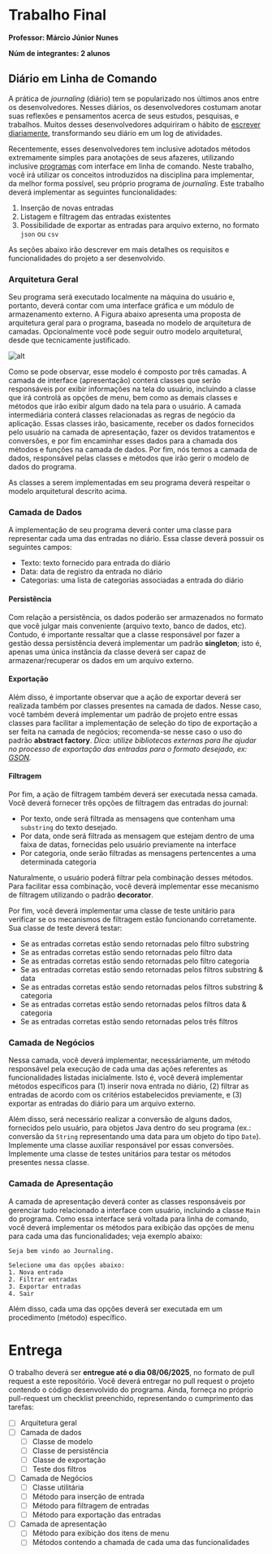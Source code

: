 # Trabalho Final

**Professor: Márcio Júnior Nunes**

**Núm de integrantes: 2 alunos**

## Diário em Linha de Comando

A prática de *journaling* (diário) tem se popularizado nos últimos anos entre os desenvolvedores.
Nesses diários, os desenvolvedores costumam anotar suas reflexões e pensamentos acerca de seus estudos, pesquisas, e trabalhos.
Muitos desses desenvolvedores adquiriram o hábito de [escrever diariamente](https://bennettgarner.medium.com/why-every-developer-should-keep-a-daily-code-journal-fb83ab848c6), transformando seu diário em um log de atividades.

Recentemente, esses desenvolvedores tem inclusive adotados métodos extremamente simples para anotações de seus afazeres, utilizando inclusive [programas](https://jrnl.sh/en/stable/) com interface em linha de comando.
Neste trabalho, você irá utilizar os conceitos introduzidos na disciplina para implementar, da melhor forma possível, seu próprio programa de *journaling*.
Este trabalho deverá implementar as seguintes funcionalidades:

1. Inserção de novas entradas
2. Listagem e filtragem das entradas existentes
3. Possibilidade de exportar as entradas para arquivo externo, no formato `json` ou `csv` 

As seções abaixo irão descrever em mais detalhes os requisitos e funcionalidades do projeto a ser desenvolvido.

### Arquitetura Geral

Seu programa será executado localmente na máquina do usuário e, portanto, deverá contar com uma interface gráfica e um módulo de armazenamento externo.
A Figura abaixo apresenta uma proposta de arquitetura geral para o programa, baseada no modelo de arquitetura de camadas.
Opcionalmente você pode seguir outro modelo arquitetural, desde que tecnicamente justificado.

![alt](./res/architecture.png)

Como se pode observar, esse modelo é composto por três camadas.
A camada de interface (apresentação) conterá classes que serão responsáveis por exibir informações na tela do usuário, incluindo a classe que irá controlá as opções de menu, bem como as demais classes e métodos que irão exibir algum dado na tela para o usuário.
A camada intermediária conterá classes relacionadas as regras de negócio da aplicação. Essas classes irão, basicamente, receber os dados fornecidos pelo usuário na camada de apresentação, fazer os devidos tratamentos e conversões, e por fim encaminhar esses dados para a chamada dos métodos e funções na camada de dados.
Por fim, nós temos a camada de dados, responsável pelas classes e métodos que irão gerir o modelo de dados do programa.

As classes a serem implementadas em seu programa deverá respeitar o modelo arquitetural descrito acima.

### Camada de Dados

A implementação de seu programa deverá conter uma classe para representar cada uma das entradas no diário.
Essa classe deverá possuir os seguintes campos:

* Texto: texto fornecido para entrada do diário
* Data: data de registro  da entrada no diário
* Categorias: uma lista de categorias associadas a entrada do diário

#### Persistência

Com relação a persistência, os dados poderão ser armazenados no formato que você julgar mais conveniente (arquivo texto, banco de dados, etc).
Contudo, é importante ressaltar que a classe responsável por fazer a gestão dessa persistência deverá implementar um padrão **singleton**; isto é, apenas uma única instância da classe deverá ser capaz de armazenar/recuperar os dados em um arquivo externo.

#### Exportação

Além disso, é importante observar que a ação de exportar deverá ser realizada também por classes presentes na camada de dados.
Nesse caso, você também deverá implementar um padrão de projeto entre essas classes para facilitar a implementação de seleção do tipo de exportação a ser feita na camada de negócios; recomenda-se nesse caso o uso do padrão **abstract factory**.
*Dica: utilize bibliotecas externas para lhe ajudar no processo de exportação das entradas para o formato desejado, ex: [GSON](https://github.com/google/gson).*

#### Filtragem

Por fim, a ação de filtragem também deverá ser executada nessa camada.
Você deverá fornecer três opções de filtragem das entradas do journal:

* Por texto, onde será filtrada as mensagens que contenham uma `substring` do texto desejado.
* Por data, onde será filtrada as mensagem que estejam dentro de uma faixa de datas, fornecidas pelo usuário previamente na interface
* Por categoria, onde serão filtradas as mensagens pertencentes a uma determinada categoria

Naturalmente, o usuário poderá filtrar pela combinação desses métodos.
Para facilitar essa combinação, você deverá implementar esse mecanismo de filtragem utilizando o padrão **decorator**.

Por fim, você deverá implementar uma classe de teste unitário para verificar se os mecanismos de filtragem estão funcionando corretamente.
Sua classe de teste deverá testar:

* Se as entradas corretas estão sendo retornadas pelo filtro substring
* Se as entradas corretas estão sendo retornadas pelo filtro data
* Se as entradas corretas estão sendo retornadas pelo filtro categoria
* Se as entradas corretas estão sendo retornadas pelos filtros substring & data
* Se as entradas corretas estão sendo retornadas pelos filtros substring & categoria
* Se as entradas corretas estão sendo retornadas pelos filtros data & categoria
* Se as entradas corretas estão sendo retornadas pelos três filtros

### Camada de Negócios

Nessa camada, você deverá implementar, necessáriamente, um método responsável pela execução de cada uma das ações referentes as funcionalidades listadas inicialmente.
Isto é, você deverá implementar métodos específicos para (1) inserir nova entrada no diário, (2) filtrar as entradas de acordo com os critérios estabelecidos previamente, e (3) exportar as entradas do diário para um arquivo externo.

Além disso, será necessário realizar a conversão de alguns dados, fornecidos pelo usuário, para objetos Java dentro do seu programa (ex.: conversão da `String` representando uma data para um objeto do tipo `Date`).
Implemente uma classe auxiliar responsável por essas conversões.
Implemente uma classe de testes unitários para testar os métodos presentes nessa classe.

### Camada de Apresentação

A camada de apresentação deverá conter as classes responsáveis por gerenciar tudo relacionado a interface com usuário, incluindo a classe `Main` do programa.
Como essa interface será voltada para linha de comando, você deverá implementar os métodos para exibição das opções de menu para cada uma das funcionalidades; veja exemplo abaixo:

```
Seja bem vindo ao Journaling.

Selecione uma das opções abaixo:
1. Nova entrada
2. Filtrar entradas
3. Exportar entradas
4. Sair
```

Além disso, cada uma das opções deverá ser executada em um procedimento (método) específico.

# Entrega

O trabalho deverá ser **entregue até o dia 08/06/2025**, no formato de pull request a este repositório.
Você deverá entregar no pull request o projeto contendo o código desenvolvido do programa. Ainda, forneça no próprio pull-request um checklist preenchido, representando o cumprimento das tarefas:

- [ ] Arquitetura geral
- [ ] Camada de dados
  - [ ] Classe de modelo
  - [ ] Classe de persistência
  - [ ] Classe de exportação
  - [ ] Teste dos filtros
- [ ] Camada de Negócios
  - [ ] Classe utilitária
  - [ ] Método para inserção de entrada
  - [ ] Método para filtragem de entradas
  - [ ] Método para exportação das entradas
- [ ] Camada de apresentação
  - [ ] Método para exibição dos itens de menu
  - [ ] Métodos contendo a chamada de cada uma das funcionalidades
